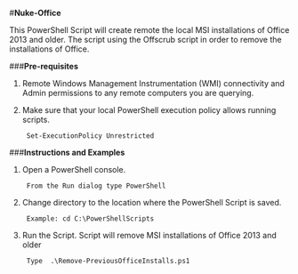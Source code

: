 ﻿#**Nuke-Office**

This PowerShell Script will create remote the local MSI installations of Office 2013 and older. The script using the Offscrub script in order to remove the installations of Office.

###**Pre-requisites**

1. Remote Windows Management Instrumentation (WMI) connectivity and Admin permissions to any remote computers you are querying. 

2. Make sure that your local PowerShell execution policy allows running scripts.
		
		Set-ExecutionPolicy Unrestricted

###**Instructions and Examples**

1. Open a PowerShell console.

		From the Run dialog type PowerShell 
		
2. Change directory to the location where the PowerShell Script is saved.

		Example: cd C:\PowerShellScripts
		
2. Run the Script. Script will remove MSI installations of Office 2013 and older

		Type  .\Remove-PreviousOfficeInstalls.ps1
			

	

	

